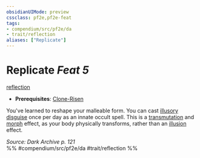 ```yaml
---
obsidianUIMode: preview
cssclass: pf2e,pf2e-feat
tags:
- compendium/src/pf2e/da
- trait/reflection
aliases: ["Replicate"]
---
```

# Replicate  *Feat 5*  
[reflection](../../Rules/traits/reflection-da.md)  

- **Prerequisites**: [Clone-Risen](clone-risen-da.md)

You've learned to reshape your malleable form. You can cast [illusory disguise](../spells/illusory-disguise.md) once per day as an innate occult spell. This is a [transmutation](../../Rules/traits/transmutation.md) and [morph](../../Rules/traits/morph.md) effect, as your body physically transforms, rather than an [illusion](../../Rules/traits/illusion.md) effect.

*Source: Dark Archive p. 121*  
%% #compendium/src/pf2e/da #trait/reflection %%